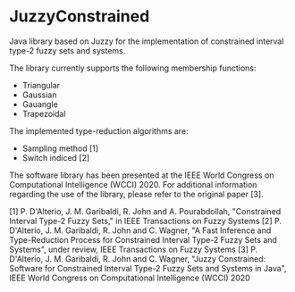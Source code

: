 # JuzzyConstrained
Java library based on Juzzy for the implementation of constrained interval type-2 fuzzy sets and systems.

The library currently supports the following membership functions:
* Triangular
* Gaussian
* Gauangle
* Trapezoidal

The implemented type-reduction algorithms are:
* Sampling method [1]
* Switch indiced [2]

The software library has been presented at the IEEE World Congress on Computational Intelligence (WCCI) 2020. For additional information regarding the use of the library, please refer to the original paper [3].

[1] P. D'Alterio, J. M. Garibaldi, R. John and A. Pourabdollah, "Constrained Interval Type-2 Fuzzy Sets," in IEEE Transactions on Fuzzy Systems
[2] P. D'Alterio, J. M. Garibaldi, R. John and C. Wagner, "A Fast Inference and Type-Reduction Process for Constrained Interval Type-2 Fuzzy Sets and 
Systems", under review, IEEE Transactions on Fuzzy Systems
[3] P. D'Alterio, J. M. Garibaldi, R. John and C. Wagner, "Juzzy Constrained: Software for Constrained Interval Type-2 Fuzzy Sets and Systems in Java", IEEE World Congress on Computational Intelligence (WCCI) 2020
